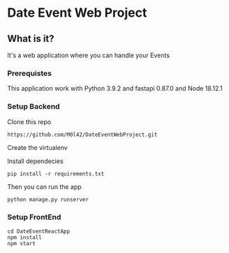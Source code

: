 # Date Event Web Project


## What is it?

It's a web application where you can handle your Events

### Prerequistes

This application work with Python 3.9.2 and fastapi 0.87.0 and Node 18.12.1

### Setup Backend

Clone this repo 
```
https://github.com/M0l42/DateEventWebProject.git
```
Create the virtualenv

Install dependecies
```
pip install -r requirements.txt
```

Then you can run the app 
```
python manage.py runserver
```

### Setup FrontEnd


```
cd DateEventReactApp
npm install
npm start
```
